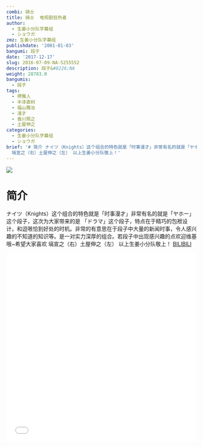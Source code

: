 ```yaml
---
combi: 骑士
title: 骑士  电视剧狂热者
author:
  - 生姜小分队字幕组
  - ショウガ
zmz: 生姜小分队字幕组
publishdate: '2001-01-03'
bangumi: 段子
date: '2017-12-17'
slug: 2016-07-09-NA-5255552
description: 段子&#8226;NA
weight: 28783.0
bangumis:
  - 段子
tags:
  - 堺雅人
  - 半泽直树
  - 福山雅治
  - 漫才
  - 香川照之
  - 土屋伸之
categories:
  - 生姜小分队字幕组
  - ショウガ
brief: '# 简介 ナイツ（Knights）这个组合的特色就是「时事漫才」非常有名的就是「ヤホー」这个段子，这次为大家带来的是 「ドラマ」这个段子，特点在于精巧的包袱设计，和逗哏恰到好处的时机。非常的有意思在于段子中大量的新闻时事，令人感兴趣的不知道的知识等。是一对实力深厚的组合。若段子中出现感兴趣的点欢迎维基哦~希望大家喜欢
  塙宣之（右）土屋伸之（左） 以上生姜小分队敬上！'
---
```

![](https://i.imgur.com/oHz5JJg.png)
# 简介  
ナイツ（Knights）这个组合的特色就是「时事漫才」非常有名的就是「ヤホー」这个段子，这次为大家带来的是 「ドラマ」这个段子，特点在于精巧的包袱设计，和逗哏恰到好处的时机。非常的有意思在于段子中大量的新闻时事，令人感兴趣的不知道的知识等。是一对实力深厚的组合。若段子中出现感兴趣的点欢迎维基哦~希望大家喜欢
塙宣之（右）土屋伸之（左）
以上生姜小分队敬上！ 
  [BILIBILI](https://www.bilibili.com/video/av5255552/)

<div class="vcontainer">  <iframe class="video" src="//www.bilibili.com/blackboard/player.html?aid=5255552" width="100%" height="500" frameborder="0" allowfullscreen="allowfullscreen"></iframe></div>
